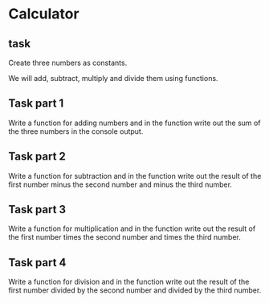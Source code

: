 # Calculator

## task
Create three numbers as constants.

We will add, subtract, multiply and divide them using functions.

## Task part 1
Write a function for adding numbers and in the function write out the sum of the three numbers in the console output.

## Task part 2
Write a function for subtraction and in the function write out the result of the first number minus the second number and minus the third number.

## Task part 3
Write a function for multiplication and in the function write out the result of the first number times the second number and times the third number.

## Task part 4
Write a function for division and in the function write out the result of the first number divided by the second number and divided by the third number.